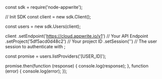 const sdk = require('node-appwrite');

// Init SDK
const client = new sdk.Client();

const users = new sdk.Users(client);

client
    .setEndpoint('https://cloud.appwrite.io/v1') // Your API Endpoint
    .setProject('5df5acd0d48c2') // Your project ID
    .setSession('') // The user session to authenticate with
;

const promise = users.listProviders('[USER_ID]');

promise.then(function (response) {
    console.log(response);
}, function (error) {
    console.log(error);
});